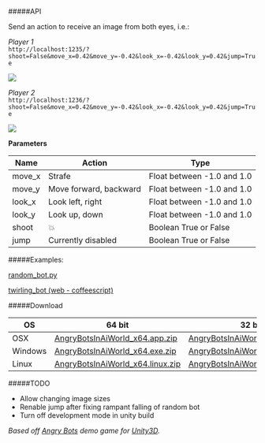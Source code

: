 #####API

Send an action to receive an image from both eyes, i.e.:

_Player 1_<br>
`http://localhost:1235/?shoot=False&move_x=0.42&move_y=-0.42&look_x=-0.42&look_y=0.42&jump=True`

<img src="http://i.imgur.com/4RkNGEE.png"/>

_Player 2_<br>
`http://localhost:1236/?shoot=False&move_x=0.42&move_y=-0.42&look_x=-0.42&look_y=0.42&jump=True`

<img src="http://i.imgur.com/thy5JUh.png"/>

**Parameters**

Name       | Action                    | Type                      
---------  | -------------------       | -------------------------- 
move_x     | Strafe                    | Float between -1.0 and 1.0 
move_y     | Move forward, backward    | Float between -1.0 and 1.0 
look_x     | Look left, right          | Float between -1.0 and 1.0 
look_y     | Look up, down             | Float between -1.0 and 1.0 
shoot      | :boom:                    | Boolean True or False      
jump       | Currently disabled        | Boolean True or False      

#####Examples:

[random_bot.py](https://github.com/aiworld/AngryBotsInAiWorld/blob/master/examples/random_bot.py)

[twirling_bot (web - coffeescript)](https://github.com/aiworld/AngryBotsInAiWorld/tree/master/examples/twirling_bot)

#####Download

OS       | 64 bit | 32 bit                      
-------- | ------ | ------
OSX | [AngryBotsInAiWorld_x64.app.zip](https://www.dropbox.com/s/6nlji9u81q0yjyf/AngryBotsInAiWorld_x64.app.zip) |  [AngryBotsInAiWorld_x86.app.zip](https://www.dropbox.com/s/um0cw1r1da8dqg8/AngryBotsInAiWorld_x86.app.zip)
Windows | [AngryBotsInAiWorld_x64.exe.zip](https://www.dropbox.com/s/3atnk5pvlao9m7w/AngryBotsInAiWorld_x64.exe.zip) |  [AngryBotsInAiWorld_x86.exe.zip](https://www.dropbox.com/s/f2fyoz3doql702a/AngryBotsInAiWorld_x86.exe.zip)
Linux | [AngryBotsInAiWorld_x64.linux.zip](https://www.dropbox.com/s/7eua5fob1sq4ht2/AngryBotsInAiWorld_x64.linux.zip) | [AngryBotsInAiWorld_x86.linux.zip](https://www.dropbox.com/s/5ufyr2r7ajf9c2s/AngryBotsInAiWorld_x86.linux.zip)

#####TODO
- Allow changing image sizes
- Renable jump after fixing rampant falling of random bot
- Turn off development mode in unity build

_Based off [Angry Bots](https://www.assetstore.unity3d.com/#/content/12175) demo game for [Unity3D](http://unity3d.com/unity)._
